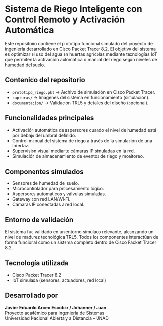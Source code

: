 # Sistema de Riego Inteligente con Control Remoto y Activación Automática

Este repositorio contiene el prototipo funcional simulado del proyecto de ingeniería desarrollado en Cisco Packet Tracer 8.2. El objetivo del sistema es optimizar el uso del agua en huertas agrícolas mediante tecnologías IoT que permiten la activación automática o manual del riego según niveles de humedad del suelo.

## Contenido del repositorio

- `prototipo_riego.pkt` → Archivo de simulación en Cisco Packet Tracer.
- `capturas/` → Imágenes del sistema en funcionamiento (simulación).
- `documentacion/` → Validación TRL5 y detalles del diseño (opcional).
  
## Funcionalidades principales

- Activación automática de aspersores cuando el nivel de humedad está por debajo del umbral definido.
- Control manual del sistema de riego a través de la simulación de una interfaz.
- Supervisión visual mediante cámaras IP simuladas en la red.
- Simulación de almacenamiento de eventos de riego y monitoreo.

## Componentes simulados

- Sensores de humedad del suelo.
- Microcontrolador para procesamiento lógico.
- Aspersores automáticos y válvulas simuladas.
- Gateway con red LAN/Wi-Fi.
- Cámaras IP conectadas a red local.

## Entorno de validación

El sistema fue validado en un entorno simulado relevante, alcanzando un nivel de madurez tecnológica TRL5. Todos los componentes interactúan de forma funcional como un sistema completo dentro de Cisco Packet Tracer 8.2.

## Tecnología utilizada

- Cisco Packet Tracer 8.2
- IoT simulada (sensores, actuadores, red local)

## Desarrollado por

**Javier Eduardo Arceo Escobar / Johanner / Juan**  
Proyecto académico para Ingeniería de Sistemas  
Universidad Nacional Abierta y a Distancia – UNAD
